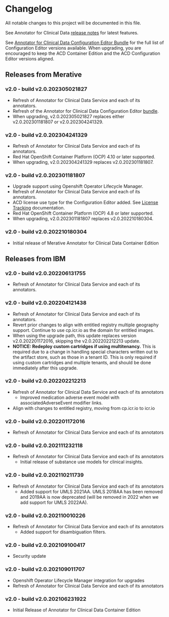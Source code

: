 # Changelog

All notable changes to this project will be documented in this file.

See Annotator for Clinical Data [release notes](https://github.com/merative/acd-containers/blob/master/src/pages/clouddocs/release-notes.md) for latest features.

See [Annotator for Clinical Data Configuration Editor Bundle](https://github.com/merative/acd-containers/tree/master/config-editor) for the full list of Configuration Editor versions available. When upgrading, you are encouraged to keep the ACD Container Edition and the ACD Configuration Editor versions aligned.

## Releases from Merative

### v2.0 - build v2.0.202305021827

- Refresh of Annotator for Clinical Data Service and each of its annotators.
- Refresh of the Annotator for Clinical Data Configuration Editor [bundle](https://github.com/merative/acd-containers/blob/master/config-editor/config-editor-2023050xxxxx.tar).
- When upgrading, v2.0.202305021827 replaces either v2.0.202301181807 or v2.0.202304241329.

### v2.0 - build v2.0.202304241329

- Refresh of Annotator for Clinical Data Service and each of its annotators.
- Red Hat OpenShift Container Platform (OCP) 4.10 or later supported.
- When upgrading, v2.0.202304241329 replaces v2.0.202301181807.

### v2.0 - build v2.0.202301181807

- Upgrade support using Openshift Operator Lifecycle Manager.
- Refresh of Annotator for Clinical Data Service and each of its annotators.
- ACD license use type for the Configuration Editor added. See [License Tracking](https://merative.github.io/acd-containers/installing/license-tracking/) documentation.
- Red Hat OpenShift Container Platform (OCP) 4.8 or later supported.
- When upgrading, v2.0.202301181807 replaces v2.0.202210180304.

### v2.0 - build v2.0.202210180304

- Initial release of Merative Annotator for Clinical Data Container Edition

## Releases from IBM

### v2.0 - build v2.0.202206131755

- Refresh of Annotator for Clinical Data Service and each of its annotators.

### v2.0 - build v2.0.202204121438

- Refresh of Annotator for Clinical Data Service and each of its annotators.
- Revert prior changes to align with entitled registry multiple geography support. Continue to use cp.icr.io as the domain for entitled images.
- When using the upgrade path, this update replaces version v2.0.202201172016, skipping the v2.0.202202212213 update.
- **NOTICE: Redeploy custom cartridges if using multitenancy.** This is required due to a change in handling special characters written out to the artifact store, such as those in a tenant ID. This is only required if using custom cartridges and multiple tenants, and should be done immediately after this upgrade.

### v2.0 - build v2.0.202202212213

- Refresh of Annotator for Clinical Data Service and each of its annotators
  - Improved medication adverse event model with associatedAdverseEvent modifier links.
- Align with changes to entitled registry, moving from cp.icr.io to icr.io

### v2.0 - build v2.0.202201172016

- Refresh of Annotator for Clinical Data Service and each of its annotators

### v2.0 - build v2.0.202111232118

- Refresh of Annotator for Clinical Data Service and each of its annotators
  - Initial release of substance use models for clinical insights.

### v2.0 - build v2.0.202110211739

- Refresh of Annotator for Clinical Data Service and each of its annotators
  - Added support for UMLS 2021AA. UMLS 2018AA has been removed and 2019AA is now deprecated (will be removed in 2022 when we add support for UMLS 2022AA).

### v2.0 - build v2.0.202110010226

- Refresh of Annotator for Clinical Data Service and each of its annotators
  - Added support for disambiguation filters.

### v2.0 - build v2.0.202109100417

- Security update

### v2.0 - build v2.0.202109011707

- Openshift Operator Lifecycle Manager integration for upgrades
- Refresh of Annotator for Clinical Data Service and each of its annotators

### v2.0 - build v2.0.202106231922

- Initial Release of Annotator for Clinical Data Container Edition
